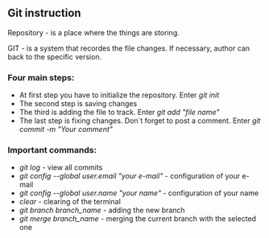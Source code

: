 ## Git instruction

Repository - is a place where the things are storing. 

GIT - is a system that recordes the file changes. If necessary, author can back to the specific version.

### Four main steps:

* At first step you have to initialize the repository. Enter *git init*
* The second step is saving changes  
* The third is adding the file to track. Enter *git add "file name"*
* The last step is fixing changes. Don`t forget to post a comment. Enter *git commit -m "Your comment"*

### Important commands:
* *git log* -  view all commits
* *git config --global user.email "your e-mail"* - configuration of your e-mail
* *git config --global user.name "your name"* - configuration of your name
* *clear* - clearing of the terminal
* *git branch branch_name* - adding the new branch
* *git merge branch_name* - merging the current branch with the selected one